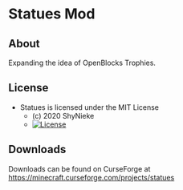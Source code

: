 # Statues Mod #

## About ##
Expanding the idea of OpenBlocks Trophies.

## License ##
* Statues is licensed under the MIT License
  - (c) 2020 ShyNieke
  - [![License](https://img.shields.io/badge/License-MIT-red.svg?style=flat)](http://opensource.org/licenses/MIT)

## Downloads ##
Downloads can be found on CurseForge at https://minecraft.curseforge.com/projects/statues
